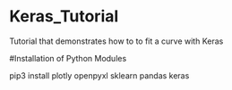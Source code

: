 # Keras_Tutorial
Tutorial that demonstrates how to to fit a curve with Keras

#Installation of Python Modules 

pip3 install plotly openpyxl sklearn pandas keras 
